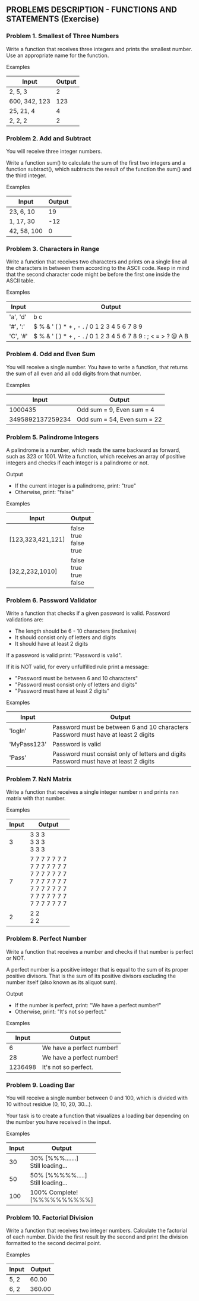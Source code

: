 ## PROBLEMS DESCRIPTION - FUNCTIONS AND STATEMENTS (Exercise)


### Problem 1. Smallest of Three Numbers

Write a function that receives three integers and prints the smallest number. Use an appropriate name for the function.

Examples

| Input | Output |
| --- | --- |
| 2, 5, 3 | 2 |
| 600, 342, 123 | 123 |
| 25, 21, 4 | 4 |
| 2, 2, 2 | 2 |

### Problem 2. Add and Subtract

You will receive three integer numbers. 

Write a function sum() to calculate the sum of the first two integers and a function subtract(), which subtracts the result of the function the sum() and the third integer.

Examples

| Input | Output |
| --- | --- |
| 23, 6, 10 | 19 |
| 1, 17, 30 | -12 |
| 42, 58, 100 | 0 |

### Problem 3. Characters in Range

Write a function that receives two characters and prints on a single line all the characters in between them according to the ASCII code. Keep in mind that the second character code might be before the first one inside the ASCII table.

Examples

| Input | Output |
| --- | --- |
| 'a', 'd' | b c |
| '#', ':' | $ % & ' ( ) * + , - . / 0 1 2 3 4 5 6 7 8 9 |
| 'C', '#' | $ % & ' ( ) * + , - . / 0 1 2 3 4 5 6 7 8 9 : ; < = > ? @ A B |

### Problem 4. Odd and Even Sum

You will receive a single number. You have to write a function, that returns the sum of all even and all odd digits from that number. 

Examples

| Input | Output |
| --- | --- |
| 1000435 | Odd sum = 9, Even sum = 4 |
| 3495892137259234 | Odd sum = 54, Even sum = 22 |

### Problem 5. Palindrome Integers

A palindrome is a number, which reads the same backward as forward, such as 323 or 1001. Write a function, which receives an array of positive integers and checks if each integer is a palindrome or not.

Output

  +	If the current integer is a palindrome, print: "true"
  +	Otherwise, print: "false"

Examples

| Input | Output |
| --- | --- |
| [123,323,421,121] | false <br> true <br> false <br> true |
| [32,2,232,1010] | false <br> true <br> true <br> false |

### Problem 6. Password Validator

Write a function that checks if a given password is valid. Password validations are:

  +	The length should be 6 - 10 characters (inclusive)
  +	It should consist only of letters and digits
  +	It should have at least 2 digits 

If a password is valid print: "Password is valid".

If it is NOT valid, for every unfulfilled rule print a message:

  +	"Password must be between 6 and 10 characters"
  +	"Password must consist only of letters and digits"
  +	"Password must have at least 2 digits"

Examples

| Input | Output |
| --- | --- |
| 'logIn' | Password must be between 6 and 10 characters <br> Password must have at least 2 digits |
| 'MyPass123' | Password is valid |
| 'Pa$s$s' | Password must consist only of letters and digits <br> Password must have at least 2 digits |

### Problem 7. NxN Matrix

Write a function that receives a single integer number n and prints nxn matrix with that number.

Examples

| Input | Output |
| --- | --- |
| 3 | 3 3 3 <br> 3 3 3 <br> 3 3 3 |
| 7 | 7 7 7 7 7 7 7 <br> 7 7 7 7 7 7 7 <br> 7 7 7 7 7 7 7 <br> 7 7 7 7 7 7 7 <br> 7 7 7 7 7 7 7 <br> 7 7 7 7 7 7 7 <br> 7 7 7 7 7 7 7 |
| 2 | 2 2 <br> 2 2 |

### Problem 8. Perfect Number 

Write a function that receives a number and checks if that number is perfect or NOT.

A perfect number is a positive integer that is equal to the sum of its proper positive divisors. That is the sum of its positive divisors excluding the number itself (also known as its aliquot sum).

Output

  +	If the number is perfect, print: "We have a perfect number!"
  +	Otherwise, print: "It's not so perfect."

Examples

| Input | Output |
| --- | --- |
| 6 | We have a perfect number! |
| 28 | We have a perfect number! |
| 1236498 | It's not so perfect. |

### Problem 9. Loading Bar

You will receive a single number between 0 and 100, which is divided with 10 without residue (0, 10, 20, 30...). 

Your task is to create a function that visualizes a loading bar depending on the number you have received in the input.

Examples

| Input | Output |
| --- | --- |
| 30 | 30% [%%%.......] <br> Still loading... |
| 50 | 50% [%%%%%.....] <br> Still loading... |
| 100 | 100% Complete! <br> [%%%%%%%%%%] |

### Problem 10. Factorial Division

Write a function that receives two integer numbers. Calculate the factorial of each number. Divide the first result by the second and print the division formatted to the second decimal point.

Examples

| Input | Output |
| --- | --- |
| 5, 2 | 60.00 |
| 6, 2 | 360.00 |